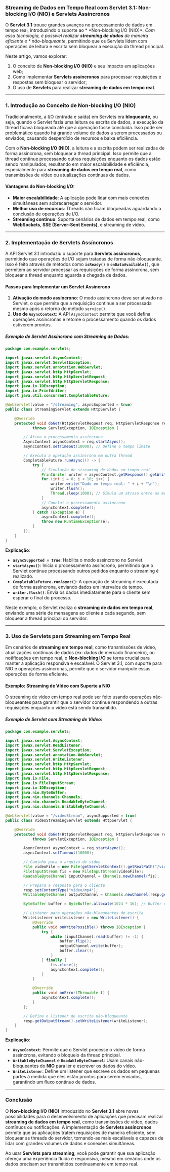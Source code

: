 ### Streaming de Dados em Tempo Real com Servlet 3.1: Non-blocking I/O (NIO) e Servlets Assíncronos

O **Servlet 3.1** trouxe grandes avanços no processamento de dados em tempo real, introduzindo o suporte ao *
*Non-blocking I/O (NIO)**. Com essa tecnologia, é possível realizar **streaming de dados** de maneira eficiente e *
*não-bloqueante**, permitindo que os Servlets lidem com operações de leitura e escrita sem bloquear a execução da thread
principal.

Neste artigo, vamos explorar:

1. O conceito de **Non-blocking I/O (NIO)** e seu impacto em aplicações web;
2. Como implementar **Servlets assíncronos** para processar requisições e respostas sem bloquear o servidor;
3. O uso de **Servlets** para realizar **streaming de dados em tempo real**.

---

### 1. Introdução ao Conceito de Non-blocking I/O (NIO)

Tradicionalmente, a I/O (entrada e saída) em Servlets era **bloqueante**, ou seja, quando o Servlet fazia uma leitura ou
escrita de dados, a execução da thread ficava bloqueada até que a operação fosse concluída. Isso pode ser problemático
quando há grande volume de dados a serem processados ou enviados, causando desperdício de recursos e baixa eficiência.

Com o **Non-blocking I/O (NIO)**, a leitura e a escrita podem ser realizadas de forma assíncrona, sem bloquear a thread
principal. Isso permite que a thread continue processando outras requisições enquanto os dados estão sendo manipulados,
resultando em maior escalabilidade e eficiência, especialmente para **streaming de dados em tempo real**, como
transmissões de vídeo ou atualizações contínuas de dados.

#### Vantagens do Non-blocking I/O:

- **Maior escalabilidade**: A aplicação pode lidar com mais conexões simultâneas sem sobrecarregar o servidor.
- **Melhor uso de recursos**: Threads não ficam bloqueadas aguardando a conclusão de operações de I/O.
- **Streaming contínuo**: Suporta cenários de dados em tempo real, como **WebSockets**, **SSE (Server-Sent Events)**, e
  streaming de vídeo.

---

### 2. Implementação de Servlets Assíncronos

A API Servlet 3.1 introduziu o suporte para **Servlets assíncronos**, permitindo que operações de I/O sejam tratadas de
forma não-bloqueante. Isso é feito através de métodos como **`isReady()`** e **`onDataAvailable()`**, que permitem ao
servidor processar as requisições de forma assíncrona, sem bloquear a thread enquanto aguarda a chegada de dados.

#### Passos para Implementar um Servlet Assíncrono

1. **Ativação do modo assíncrono**: O modo assíncrono deve ser ativado no Servlet, o que permite que a requisição
   continue a ser processada mesmo após o retorno do método `service()`.
2. **Uso de `AsyncContext`**: A API `AsyncContext` permite que você defina operações assíncronas e retome o
   processamento quando os dados estiverem prontos.

##### Exemplo de Servlet Assíncrono com Streaming de Dados:

```java
package com.example.servlets;

import javax.servlet.AsyncContext;
import javax.servlet.ServletException;
import javax.servlet.annotation.WebServlet;
import javax.servlet.http.HttpServlet;
import javax.servlet.http.HttpServletRequest;
import javax.servlet.http.HttpServletResponse;
import java.io.IOException;
import java.io.PrintWriter;
import java.util.concurrent.CompletableFuture;

@WebServlet(value = "/streaming", asyncSupported = true)
public class StreamingServlet extends HttpServlet {

    @Override
    protected void doGet(HttpServletRequest req, HttpServletResponse resp)
            throws ServletException, IOException {

        // Ativa o processamento assíncrono
        AsyncContext asyncContext = req.startAsync();
        asyncContext.setTimeout(10000); // Define o tempo limite

        // Executa a operação assíncrona em outra thread
        CompletableFuture.runAsync(() -> {
            try {
                // Simulação de streaming de dados em tempo real
                PrintWriter writer = asyncContext.getResponse().getWriter();
                for (int i = 0; i < 10; i++) {
                    writer.write("Dado em tempo real: " + i + "\n");
                    writer.flush();
                    Thread.sleep(1000); // Simula um atraso entre as mensagens (ex: streaming de vídeo)
                }
                // Conclui o processamento assíncrono
                asyncContext.complete();
            } catch (Exception e) {
                asyncContext.complete();
                throw new RuntimeException(e);
            }
        });
    }
}
```

**Explicação**:

- **`asyncSupported = true`**: Habilita o modo assíncrono no Servlet.
- **`startAsync()`**: Inicia o processamento assíncrono, permitindo que o Servlet continue processando outros pedidos
  enquanto o streaming é realizado.
- **`CompletableFuture.runAsync()`**: A operação de streaming é executada de forma assíncrona, enviando dados em
  intervalos de tempo.
- **`writer.flush()`**: Envia os dados imediatamente para o cliente sem esperar o final do processo.

Neste exemplo, o Servlet realiza o **streaming de dados em tempo real**, enviando uma série de mensagens ao cliente a
cada segundo, sem bloquear a thread principal do servidor.

---

### 3. Uso de Servlets para Streaming em Tempo Real

Em cenários de **streaming em tempo real**, como transmissões de vídeo, atualizações contínuas de dados (ex: dados de
mercado financeiro), ou notificações em tempo real, o **Non-blocking I/O** se torna crucial para manter a aplicação
responsiva e escalável. O Servlet 3.1, com suporte para NIO e operações assíncronas, permite que o servidor manipule
essas operações de forma eficiente.

#### Exemplo: Streaming de Vídeo com Suporte a NIO

O streaming de vídeo em tempo real pode ser feito usando operações não-bloqueantes para garantir que o servidor continue
respondendo a outras requisições enquanto o vídeo está sendo transmitido.

##### Exemplo de Servlet com Streaming de Vídeo:

```java
package com.example.servlets;

import javax.servlet.AsyncContext;
import javax.servlet.ReadListener;
import javax.servlet.ServletException;
import javax.servlet.annotation.WebServlet;
import javax.servlet.WriteListener;
import javax.servlet.http.HttpServlet;
import javax.servlet.http.HttpServletRequest;
import javax.servlet.http.HttpServletResponse;
import java.io.File;
import java.io.FileInputStream;
import java.io.IOException;
import java.nio.ByteBuffer;
import java.nio.channels.Channels;
import java.nio.channels.ReadableByteChannel;
import java.nio.channels.WritableByteChannel;

@WebServlet(value = "/videoStream", asyncSupported = true)
public class VideoStreamingServlet extends HttpServlet {

    @Override
    protected void doGet(HttpServletRequest req, HttpServletResponse resp)
            throws ServletException, IOException {

        AsyncContext asyncContext = req.startAsync();
        asyncContext.setTimeout(10000);

        // Caminho para o arquivo de vídeo
        File videoFile = new File(getServletContext().getRealPath("/videos/video.mp4"));
        FileInputStream fis = new FileInputStream(videoFile);
        ReadableByteChannel inputChannel = Channels.newChannel(fis);

        // Prepara a resposta para o cliente
        resp.setContentType("video/mp4");
        WritableByteChannel outputChannel = Channels.newChannel(resp.getOutputStream());

        ByteBuffer buffer = ByteBuffer.allocate(1024 * 16); // Buffer de 16KB

        // Listener para operações não-bloqueantes de escrita
        WriteListener writeListener = new WriteListener() {
            @Override
            public void onWritePossible() throws IOException {
                try {
                    while (inputChannel.read(buffer) != -1) {
                        buffer.flip();
                        outputChannel.write(buffer);
                        buffer.clear();
                    }
                } finally {
                    fis.close();
                    asyncContext.complete();
                }
            }

            @Override
            public void onError(Throwable t) {
                asyncContext.complete();
            }
        };

        // Define o listener de escrita não-bloqueante
        resp.getOutputStream().setWriteListener(writeListener);
    }
}
```

**Explicação**:

- **`AsyncContext`**: Permite que o Servlet processe o vídeo de forma assíncrona, evitando o bloqueio da thread
  principal.
- **`WritableByteChannel`** e **`ReadableByteChannel`**: Usam canais não-bloqueantes do **NIO** para ler e escrever os
  dados do vídeo.
- **`WriteListener`**: Define um listener que escreve os dados em pequenas partes à medida que eles estão prontos para
  serem enviados, garantindo um fluxo contínuo de dados.

---

### Conclusão

O **Non-blocking I/O (NIO)** introduzido no **Servlet 3.1** abre novas possibilidades para o desenvolvimento de
aplicações que precisam realizar **streaming de dados em tempo real**, como transmissões de vídeo, dados contínuos ou
notificações. A implementação de **Servlets assíncronos** permite que as aplicações tratem requisições de maneira
eficiente, sem bloquear as threads do servidor, tornando-as mais escaláveis e capazes de lidar com grandes volumes de
dados e conexões simultâneas.

Ao usar **Servlets para streaming**, você pode garantir que sua aplicação ofereça uma experiência fluida e responsiva,
mesmo em cenários onde os dados precisam ser transmitidos continuamente em tempo real.
